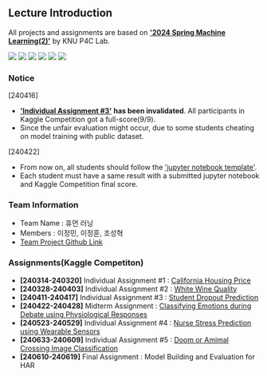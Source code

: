## Lecture Introduction
All projects and assignments are based on <a href="https://knu-p4c-lab.github.io/lectures/bb2bca2d-537e-5332-82b1-cf8f07ca885b/" target="_blank">**'2024 Spring Machine Learning(2)'**</a> by KNU P4C Lab.

<img src="https://img.shields.io/badge/Python-3776AB?style=for-the-badge&logo=Python&logoColor=white"> <img src="https://img.shields.io/badge/Jupyter-F37626?style=for-the-badge&logo=Jupyter&logoColor=white"> <img src="https://img.shields.io/badge/Kaggle-20BEFF?style=for-the-badge&logo=Kaggle&logoColor=white"> <img src="https://img.shields.io/badge/ScikitLearn-F7931E?style=for-the-badge&logo=ScikitLearn&logoColor=white"> <img src="https://img.shields.io/badge/Tensorflow-FF6F00?style=for-the-badge&logo=Tensorflow&logoColor=white"> <img src="https://img.shields.io/badge/Keras-D00000?style=for-the-badge&logo=Keras&logoColor=white"> 

### Notice
[240416]
- <a href="https://knu-p4c-lab.https://www.kaggle.com/competitions/2024-knu-ml-ind-asmt3" target="_blank">**'Individual Assignment #3'**</a> **has been invalidated**. All participants in Kaggle Competition got a full-score(9/9).
- Since the unfair evaluation might occur, due to some students cheating on model training with public dataset.

[240422]
- From now on, all students should follow the <a href="https://colab.research.google.com/drive/1BWC3u2pijI48jpgaoxy4vkn3f5i6U_v8?usp=sharing" target="_blank">'jupyter notebook template'</a>. 
- Each student must have a same result with a submitted jupyter notebook and Kaggle Competition final score.

### Team Information
- Team Name : 휴먼 러닝
- Members : 이정민, 이정훈, 조성혁
- <a href="https://github.com/users/liebenholz/projects/2" target="_blank">Team Project Github Link</a>

### Assignments(Kaggle Competiton)
- **[240314-240320]**  Individual Assignment #1 : <a href="https://www.kaggle.com/competitions/2024-knu-ml-ind-asmt1" target="_blank">California Housing Price</a>
- **[240328-240403]**  Individual Assignment #2 : <a href="https://www.kaggle.com/competitions/2024-knu-ml-ind-asmt2" target="_blank">White Wine Quality</a>
- **[240411-240417]**  Individual Assignment #3 : <a href="https://www.kaggle.com/competitions/2024-knu-ml-ind-asmt3" target="_blank">Student Dropout Prediction</a>
- **[240422-240428]**  Midterm Assignment : <a href="https://www.kaggle.com/competitions/2024-knu-ml-ind-midterm" target="_blank">Classifying Emotions during Debate using Physiological Responses</a>
- **[240523-240529]**  Individual Assignment #4 : <a href="https://www.kaggle.com/competitions/2024-knu-ml-ind-asmt4" target="_blank">Nurse Stress Prediction using Wearable Sensors</a>
- **[240633-240609]**  Individual Assignment #5 : <a href="https://www.kaggle.com/competitions/2024-knu-ml-ind-asmt5" target="_blank">Doom or Amimal Crossing Image Classification</a>
- **[240610-240619]**  Final Assignment : Model Building and Evaluation for HAR

